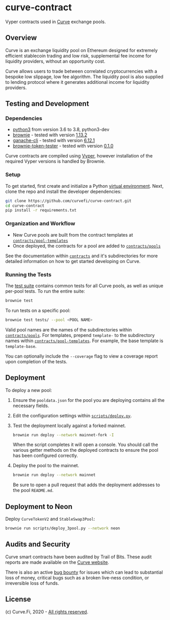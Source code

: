 # curve-contract

Vyper contracts used in [Curve](https://www.curve.fi/) exchange pools.

## Overview

Curve is an exchange liquidity pool on Ethereum designed for extremely efficient stablecoin trading and low risk, supplemental fee income for liquidity providers, without an opportunity cost.

Curve allows users to trade between correlated cryptocurrencies with a bespoke low slippage, low fee algorithm. The liquidity pool is also supplied to lending protocol where it generates additional income for liquidity providers.

## Testing and Development

### Dependencies

* [python3](https://www.python.org/downloads/release/python-368/) from version 3.6 to 3.8, python3-dev
* [brownie](https://github.com/iamdefinitelyahuman/brownie) - tested with version [1.13.2](https://github.com/eth-brownie/brownie/releases/tag/v1.13.2)
* [ganache-cli](https://github.com/trufflesuite/ganache-cli) - tested with version [6.12.1](https://github.com/trufflesuite/ganache-cli/releases/tag/v6.12.1)
* [brownie-token-tester](https://github.com/iamdefinitelyahuman/brownie-token-tester) - tested with version [0.1.0](https://github.com/iamdefinitelyahuman/brownie-token-tester/releases/tag/v0.1.0)

Curve contracts are compiled using [Vyper](https://github.com/vyperlang/vyper), however installation of the required Vyper versions is handled by Brownie.

### Setup

To get started, first create and initialize a Python [virtual environment](https://docs.python.org/3/library/venv.html). Next, clone the repo and install the developer dependencies:

```bash
git clone https://github.com/curvefi/curve-contract.git
cd curve-contract
pip install -r requirements.txt
```

### Organization and Workflow

* New Curve pools are built from the contract templates at [`contracts/pool-templates`](contracts/pool-templates)
* Once deployed, the contracts for a pool are added to [`contracts/pools`](contracts/pools)

See the documentation within [`contracts`](contracts) and it's subdirectories for more detailed information on how to get started developing on Curve.

### Running the Tests

The [test suite](tests) contains common tests for all Curve pools, as well as unique per-pool tests. To run the entire suite:

```bash
brownie test
```

To run tests on a specific pool:

```bash
brownie test tests/ --pool <POOL NAME>
```

Valid pool names are the names of the subdirectories within [`contracts/pools`](contracts/pools). For templates, prepend `template-` to the subdirectory names within [`contracts/pool-templates`](../contracts/pool-templates). For example, the base template is `template-base`.

You can optionally include the `--coverage` flag to view a coverage report upon completion of the tests.

## Deployment

To deploy a new pool:

1. Ensure the `pooldata.json` for the pool you are deploying contains all the necessary fields.
2. Edit the configuration settings within [`scripts/deploy.py`](scripts/deploy.py).
3. Test the deployment locally against a forked mainnet.

    ```bash
    brownie run deploy --network mainnet-fork -I
    ```

    When the script completes it will open a console. You should call the various getter methods on the deployed contracts to ensure the pool has been configured correctly.

4. Deploy the pool to the mainnet.

    ```bash
    brownie run deploy --network mainnet
    ```

    Be sure to open a pull request that adds the deployment addresses to the pool `README.md`.

## Deployment to Neon

Deploy `CurveTokenV2` and `StableSwap3Pool`:

```bash
brownie run scripts/deploy_3pool.py --network neon
```

## Audits and Security

Curve smart contracts have been audited by Trail of Bits. These audit reports are made available on the [Curve website](https://www.curve.fi/audits).

There is also an active [bug bounty](https://www.curve.fi/bugbounty) for issues which can lead to substantial loss of money, critical bugs such as a broken live-ness condition, or irreversible loss of funds.

## License

(c) Curve.Fi, 2020 - [All rights reserved](LICENSE).
